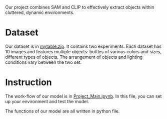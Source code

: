 Our project combines SAM and CLIP to effectively extract objects within cluttered, dynamic environments.

# Dataset
Our dataset is in [mytable.zip](https://github.com/axbcuir/SP24UCSDECE285-associator/blob/master/mytable.zip). It contains two experiments. Each dataset has 10 images and features multiple objects: bottles of various colors and sizes, different types of objects. The arrangement of objects and lighting conditions vary between the two set.

# Instruction
The work-flow of our model is in [Project_Main.ipynb](https://github.com/axbcuir/SP24UCSDECE285-associator/blob/master/Project_Main.ipynb). In this file, you can set up your environment and test the model.

The functions of our model are all written in python file.
